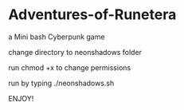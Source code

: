 # Adventures-of-Runetera
a Mini bash Cyberpunk game

change directory to neonshadows folder

run chmod +x to change permissions

run by typing ./neonshadows.sh

ENJOY!
